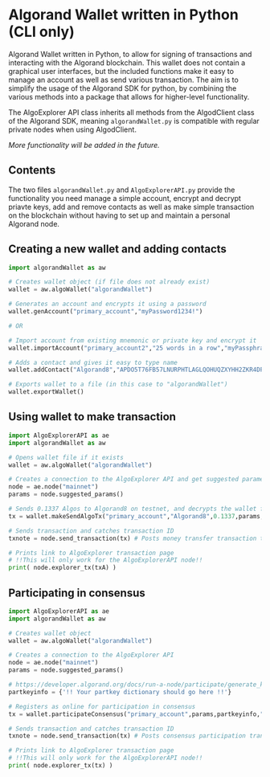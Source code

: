 # Algorand Wallet written in Python (CLI only)

Algorand Wallet written in Python, to allow for signing of transactions and interacting with the Algorand blockchain. This wallet does not contain a graphical user interfaces, but the included functions make it easy to manage an account as well as send various transaction. The aim is to simplify the usage of the Algorand SDK for python, by combining the various methods into a package that allows for higher-level functionality.

The AlgoExplorer API class inherits all methods from the AlgodClient class of the Algorand SDK, meaning `algorandWallet.py` is compatible with regular private nodes when using AlgodClient.

_More functionality will be added in the future._

## Contents

The two files `algorandWallet.py` and `AlgoExplorerAPI.py` provide the functionality you need manage a simple account, encrypt and decrypt priavte keys, add and remove contacts as well as make simple transaction on the blockchain without having to set up and maintain a personal Algorand node.

## Creating a new wallet and adding contacts

```python
import algorandWallet as aw

# Creates wallet object (if file does not already exist)
wallet = aw.algoWallet("algorandWallet")

# Generates an account and encrypts it using a password
wallet.genAccount("primary_account","myPassword1234!")

# OR

# Import account from existing mnemonic or private key and encrypt it
wallet.importAccount("primary_account2","25 words in a row","myPassphrase78")

# Adds a contact and gives it easy to type name
wallet.addContact("Algorand8","APDO5T76FB57LNURPHTLAGLQOHUQZXYHH2ZKR4DPQRKK76FB4IAOBVBXHQ")

# Exports wallet to a file (in this case to "algorandWallet")
wallet.exportWallet()
```

## Using wallet to make transaction
```python
import AlgoExplorerAPI as ae
import algorandWallet as aw

# Opens wallet file if it exists
wallet = aw.algoWallet("algorandWallet")

# Creates a connection to the AlgoExplorer API and get suggested parameters
node = ae.node("mainnet")
params = node.suggested_params()

# Sends 0.1337 Algos to Algorand8 on testnet, and decrypts the wallet for signing
tx = wallet.makeSendAlgoTx("primary_account","Algorand8",0.1337,params,"myPassword1234!")

# Sends transaction and catches transaction ID
txnote = node.send_transaction(tx) # Posts money transfer transaction to blockchain

# Prints link to AlgoExplorer transaction page 
# !!This will only work for the AlgoExplorerAPI node!!
print( node.explorer_tx(txA) ) 
```
## Participating in consensus

```python
import AlgoExplorerAPI as ae
import algorandWallet as aw

# Creates wallet object
wallet = aw.algoWallet("algorandWallet")

# Creates a connection to the AlgoExplorer API
node = ae.node("mainnet")
params = node.suggested_params()

# https://developer.algorand.org/docs/run-a-node/participate/generate_keys/
partkeyinfo = {'!! Your partkey dictionary should go here !!'}

# Registers as online for participation in consensus
tx = wallet.participateConsensus("primary_account",params,partkeyinfo,"myPassword1234!")

# Sends transaction and catches transaction ID
txnote = node.send_transaction(tx) # Posts consensus participation transaction to blockchain

# Prints link to AlgoExplorer transaction page 
# !!This will only work for the AlgoExplorerAPI node!!
print( node.explorer_tx(tx) )
```